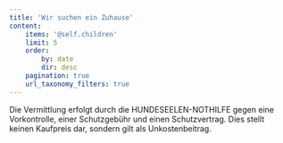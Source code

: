 ```yaml
---
title: 'Wir suchen ein Zuhause'
content:
    items: '@self.children'
    limit: 5
    order:
        by: date
        dir: desc
    pagination: true
    url_taxonomy_filters: true
---
```


Die Vermittlung erfolgt durch die HUNDESEELEN-NOTHILFE gegen eine Vorkontrolle, einer Schutzgebühr und einen Schutzvertrag. Dies stellt keinen Kaufpreis dar, sondern gilt als Unkostenbeitrag.